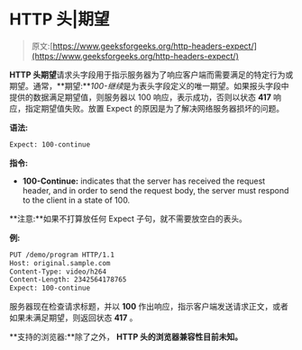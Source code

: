 # HTTP 头|期望

> 原文:[https://www.geeksforgeeks.org/http-headers-expect/](https://www.geeksforgeeks.org/http-headers-expect/)

**HTTP 头期望**请求头字段用于指示服务器为了响应客户端而需要满足的特定行为或期望。通常，**期望:***100-继续*是为表头字段定义的唯一期望。如果报头字段中提供的数据满足期望值，则服务器以 100 响应，表示成功，否则以状态 **417** 响应，指定期望值失败。放置 Expect 的原因是为了解决网络服务器损坏的问题。

**语法:**

```html
Expect: 100-continue
```

**指令:**

*   **100-Continue:** indicates that the server has received the request header, and in order to send the request body, the server must respond to the client in a state of 100.

**注意:**如果不打算放任何 Expect 子句，就不需要放空白的表头。

**例:**

```html
PUT /demo/program HTTP/1.1
Host: original.sample.com
Content-Type: video/h264
Content-Length: 2342564178765
Expect: 100-continue
```

服务器现在检查请求标题，并以 **100** 作出响应，指示客户端发送请求正文，或者如果未满足期望，则返回状态 **417** 。

**支持的浏览器:**除了之外， **HTTP 头的浏览器兼容性目前未知。**